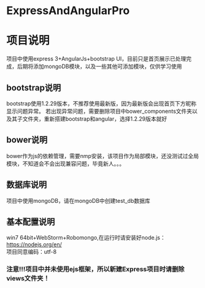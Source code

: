 # ExpressAndAngularPro

项目说明  
===================================  
  项目中使用express 3+AngularJs+bootstrap UI，目前只是首页展示已处理完成，后期将添加mongoDB模块，以及一些其他可添加模块，仅供学习使用  
  
    
bootstrap说明  
-----------------------------------  
  bootstrap使用1.2.29版本，不推荐使用最新版，因为最新版会出现首页下方昵称显示问题异常。
  若出现异常问题，需要删除项目中bower_components文件夹以及其子文件夹，重新搭建bootstrap和angular，选择1.2.29版本就好

bower说明
----------------------------------- 
  bower作为js的依赖管理，需要nmp安装，该项目作为局部模块，还没测试过全局模块，不知道会不会出现兼容问题，毕竟新人。。。
  
数据库说明
-----------------------------------
  项目中使用mongoDB，请在mongoDB中创建test_db数据库
  
基本配置说明
-----------------------------------
  win7 64bit+WebStorm+Robomongo,在运行时请安装好node.js：https://nodejs.org/en/ <br/>
  项目同意编码：utf-8
  
### 注意!!!项目中并未使用ejs框架，所以新建Express项目时请删除views文件夹！
  
